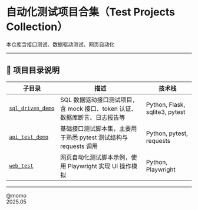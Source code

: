 # 自动化测试项目合集（Test Projects Collection）

本仓库含接口测试、数据驱动测试、网页自动化

---

## 📂 项目目录说明

| 子目录 | 描述 | 技术栈 |
|--------|------|--------|
| [`sql_driven_demo`](./sql_driven_demo) | SQL 数据驱动接口测试项目，含 mock 接口、token 认证、数据库断言、日志报告等 | Python, Flask, sqlite3, pytest |
| [`api_test_demo`](./api_test_demo) | 基础接口测试脚本集，主要用于熟悉 pytest 测试结构与 requests 调用 | Python, pytest, requests |
| [`web_test`](./web_test) | 网页自动化测试脚本示例，使用 Playwright 实现 UI 操作模拟 | Python, Playwright |

---


@momo  
2025.05  

